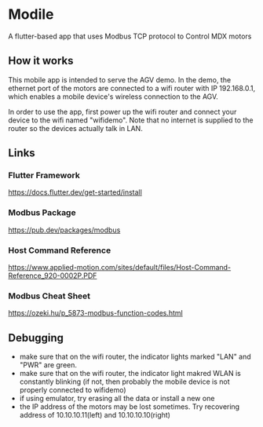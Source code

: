 # Modile

A flutter-based app that uses Modbus TCP protocol to Control MDX motors

## How it works

This mobile app is intended to serve the AGV demo. In the demo, the ethernet port of the motors are connected to a wifi router with IP 192.168.0.1, which enables a mobile device's wireless connection to the AGV.

In order to use the app, first power up the wifi router and connect your device to the wifi named "wifidemo". Note that no internet is supplied to the router so the devices actually talk in LAN.

## Links

### Flutter Framework

https://docs.flutter.dev/get-started/install

### Modbus Package

https://pub.dev/packages/modbus

### Host Command Reference

https://www.applied-motion.com/sites/default/files/Host-Command-Reference_920-0002P.PDF

### Modbus Cheat Sheet

https://ozeki.hu/p_5873-modbus-function-codes.html

## Debugging

- make sure that on the wifi router, the indicator lights marked "LAN" and "PWR" are green.
- make sure that on the wifi router, the indicator light makred WLAN is constantly blinking (if not, then probably the mobile device is not properly connected to wifidemo)
- if using emulator, try erasing all the data or install a new one
- the IP address of the motors may be lost sometimes. Try recovering address of 10.10.10.11(left) and 10.10.10.10(right)
